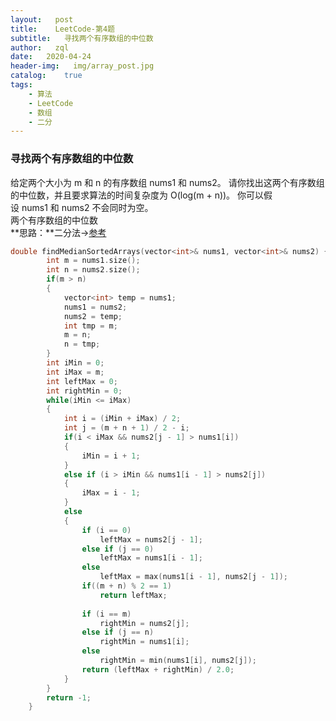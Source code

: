 ```yaml
---
layout:   post
title:    LeetCode-第4题
subtitle:   寻找两个有序数组的中位数
author:   zql
date:   2020-04-24
header-img:   img/array_post.jpg
catalog:    true
tags:
    - 算法
    - LeetCode
    - 数组
    - 二分
---
```

### 寻找两个有序数组的中位数  
给定两个大小为 m 和 n 的有序数组 nums1 和 nums2。
请你找出这两个有序数组的中位数，并且要求算法的时间复杂度为 O(log(m + n))。
你可以假设 nums1 和 nums2 不会同时为空。  
两个有序数组的中位数  
**思路：**二分法->[参考](https://leetcode-cn.com/problems/median-of-two-sorted-arrays/solution/xun-zhao-liang-ge-you-xu-shu-zu-de-zhong-wei-shu-b/)
```c++
double findMedianSortedArrays(vector<int>& nums1, vector<int>& nums2) {
        int m = nums1.size();
        int n = nums2.size();
        if(m > n)
        {
            vector<int> temp = nums1;
            nums1 = nums2;
            nums2 = temp;
            int tmp = m;
            m = n;
            n = tmp;
        }
        int iMin = 0;
        int iMax = m;
        int leftMax = 0;
        int rightMin = 0;
        while(iMin <= iMax)
        {
            int i = (iMin + iMax) / 2;
            int j = (m + n + 1) / 2 - i;
            if(i < iMax && nums2[j - 1] > nums1[i])
            {
                iMin = i + 1;
            }
            else if (i > iMin && nums1[i - 1] > nums2[j])
            {
                iMax = i - 1;
            }
            else
            {
                if (i == 0)
                    leftMax = nums2[j - 1];
                else if (j == 0)
                    leftMax = nums1[i - 1];
                else
                    leftMax = max(nums1[i - 1], nums2[j - 1]);
                if((m + n) % 2 == 1)
                    return leftMax;
                
                if (i == m)
                    rightMin = nums2[j];
                else if (j == n)
                    rightMin = nums1[i];
                else
                    rightMin = min(nums1[i], nums2[j]);
                return (leftMax + rightMin) / 2.0; 
            }
        }
        return -1;
    }
```

